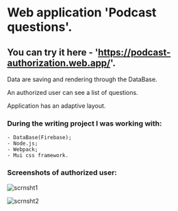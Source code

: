 # Web application 'Podcast questions'.

## You can try it here - 'https://podcast-authorization.web.app/'.

Data are saving and rendering through the DataBase.

An authorized user can see a list of questions.

Application has an adaptive layout.

### During the writing project I was working with:
    - DataBase(Firebase);
    - Node.js;
    - Webpack;
    - Mui css framework.

### Screenshots of authorized user:

![scrnsht1](https://user-images.githubusercontent.com/78938313/139810331-22ea5173-fed3-4545-9daa-0a15f88adacf.JPG)

![scrnsht2](https://user-images.githubusercontent.com/78938313/139810474-1c6bba2a-761d-4cca-81a1-9727c88a121a.JPG)
